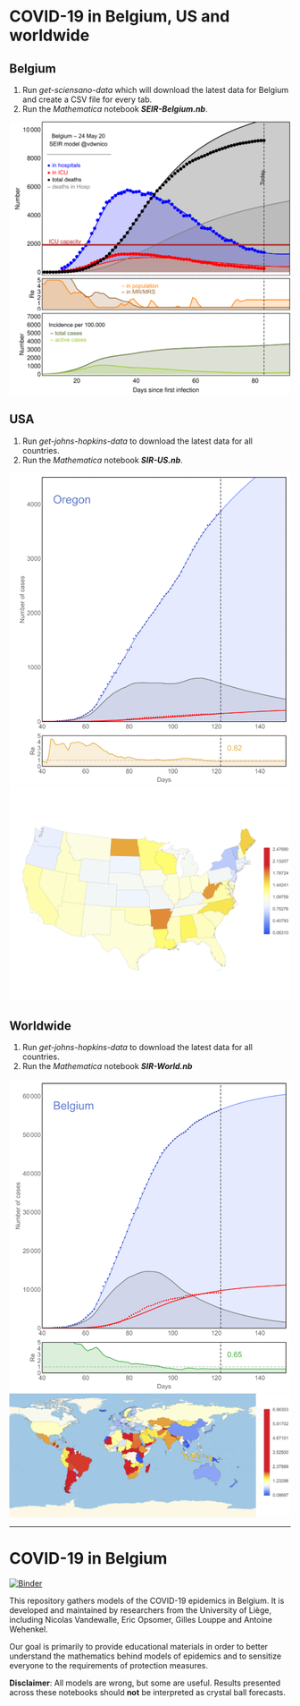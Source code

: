 # COVID-19 in Belgium, US and worldwide

## Belgium
1. Run *get-sciensano-data* which will download the latest data for Belgium and create a CSV file for every tab.
2. Run the *Mathematica* notebook ***SEIR-Belgium.nb***.

![Graph for Belgium](./SEIR-belgium-2020-05-24.png "Graph for Belgium")

## USA
1. Run *get-johns-hopkins-data*	to download the latest data for all countries.
2. Run the *Mathematica* notebook ***SIR-US.nb***.

![Graph for state](./SIR-US-Oregon-2020-05-23.png  "Graph for a US state")
![Map of Re in US states](./SIR-US-map-2020-05-23.png "Map of Re in US states")

## Worldwide
1. Run *get-johns-hopkins-data*	to download the latest data for all countries.
2. Run the *Mathematica* notebook ***SIR-World.nb***

![Graph for Country](./SIR-Belgium-2020-05-24.png "Graph for a country") 
![Map of Re worldwide](./SIR-World-map-2020-05-24.png "Map of Re worldwide")

---

# COVID-19 in Belgium

[![Binder](https://mybinder.org/badge_logo.svg)](https://mybinder.org/v2/gh/glouppe/covid19be/master)

This repository gathers models of the COVID-19 epidemics in Belgium. It is developed and maintained by researchers from the University of Liège, including Nicolas Vandewalle, Eric Opsomer, Gilles Louppe and Antoine Wehenkel.

Our goal is primarily to provide educational materials in order to better understand the mathematics behind models of epidemics and to sensitize everyone to the requirements of protection measures. 

**Disclaimer**: All models are wrong, but some are useful. Results presented across these notebooks should **not** be interpreted as crystal ball forecasts. 

